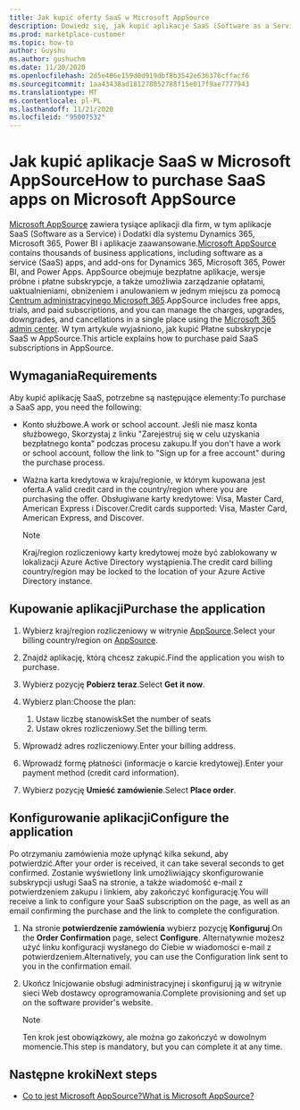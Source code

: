 ```yaml
---
title: Jak kupić oferty SaaS w Microsoft AppSource
description: Dowiedz się, jak kupić aplikacje SaaS (Software as a Service) od partnerów firmy Microsoft na Microsoft AppSource.
ms.prod: marketplace-customer
ms.topic: how-to
author: Guyshu
ms.author: gushuchm
ms.date: 11/20/2020
ms.openlocfilehash: 2d5e406e159d0d919dbf8b3542e636376cffacf6
ms.sourcegitcommit: 1aa43438ad181278052788f15e017f9ae7777943
ms.translationtype: MT
ms.contentlocale: pl-PL
ms.lasthandoff: 11/21/2020
ms.locfileid: "95007532"
---
```

# <a name="how-to-purchase-saas-apps-on-microsoft-appsource"></a><span data-ttu-id="7f456-103">Jak kupić aplikacje SaaS w Microsoft AppSource</span><span class="sxs-lookup"><span data-stu-id="7f456-103">How to purchase SaaS apps on Microsoft AppSource</span></span>

<span data-ttu-id="7f456-104">[Microsoft AppSource](https://appsource.microsoft.com/) zawiera tysiące aplikacji dla firm, w tym aplikacje SaaS (Software as a Service) i Dodatki dla systemu Dynamics 365, Microsoft 365, Power BI i aplikacje zaawansowane.</span><span class="sxs-lookup"><span data-stu-id="7f456-104">[Microsoft AppSource](https://appsource.microsoft.com/) contains thousands of business applications, including software as a service (SaaS) apps, and add-ons for Dynamics 365, Microsoft 365, Power BI, and Power Apps.</span></span> <span data-ttu-id="7f456-105">AppSource obejmuje bezpłatne aplikacje, wersje próbne i płatne subskrypcje, a także umożliwia zarządzanie opłatami, uaktualnieniami, obniżeniem i anulowaniem w jednym miejscu za pomocą [Centrum administracyjnego Microsoft 365](/microsoft-365/admin/admin-overview/about-the-admin-center).</span><span class="sxs-lookup"><span data-stu-id="7f456-105">AppSource includes free apps, trials, and paid subscriptions, and you can manage the charges, upgrades, downgrades, and cancellations in a single place using the [Microsoft 365 admin center](/microsoft-365/admin/admin-overview/about-the-admin-center).</span></span> <span data-ttu-id="7f456-106">W tym artykule wyjaśniono, jak kupić Płatne subskrypcje SaaS w AppSource.</span><span class="sxs-lookup"><span data-stu-id="7f456-106">This article explains how to purchase paid SaaS subscriptions in AppSource.</span></span>

## <a name="requirements"></a><span data-ttu-id="7f456-107">Wymagania</span><span class="sxs-lookup"><span data-stu-id="7f456-107">Requirements</span></span>

<span data-ttu-id="7f456-108">Aby kupić aplikację SaaS, potrzebne są następujące elementy:</span><span class="sxs-lookup"><span data-stu-id="7f456-108">To purchase a SaaS app, you need the following:</span></span>

- <span data-ttu-id="7f456-109">Konto służbowe.</span><span class="sxs-lookup"><span data-stu-id="7f456-109">A work or school account.</span></span> <span data-ttu-id="7f456-110">Jeśli nie masz konta służbowego, Skorzystaj z linku "Zarejestruj się w celu uzyskania bezpłatnego konta" podczas procesu zakupu.</span><span class="sxs-lookup"><span data-stu-id="7f456-110">If you don't have a work or school account, follow the link to "Sign up for a free account" during the purchase process.</span></span>

- <span data-ttu-id="7f456-111">Ważna karta kredytowa w kraju/regionie, w którym kupowana jest oferta.</span><span class="sxs-lookup"><span data-stu-id="7f456-111">A valid credit card in the country/region where you are purchasing the offer.</span></span> <span data-ttu-id="7f456-112">Obsługiwane karty kredytowe: Visa, Master Card, American Express i Discover.</span><span class="sxs-lookup"><span data-stu-id="7f456-112">Credit cards supported: Visa, Master Card, American Express, and Discover.</span></span>

    > [!Note]
    > <span data-ttu-id="7f456-113">Kraj/region rozliczeniowy karty kredytowej może być zablokowany w lokalizacji Azure Active Directory wystąpienia.</span><span class="sxs-lookup"><span data-stu-id="7f456-113">The credit card billing country/region may be locked to the location of your Azure Active Directory instance.</span></span>

## <a name="purchase-the-application"></a><span data-ttu-id="7f456-114">Kupowanie aplikacji</span><span class="sxs-lookup"><span data-stu-id="7f456-114">Purchase the application</span></span>

1. <span data-ttu-id="7f456-115">Wybierz kraj/region rozliczeniowy w witrynie [AppSource](https://appsource.microsoft.com/).</span><span class="sxs-lookup"><span data-stu-id="7f456-115">Select your billing country/region on [AppSource](https://appsource.microsoft.com/).</span></span>
1. <span data-ttu-id="7f456-116">Znajdź aplikację, którą chcesz zakupić.</span><span class="sxs-lookup"><span data-stu-id="7f456-116">Find the application you wish to purchase.</span></span>
1. <span data-ttu-id="7f456-117">Wybierz pozycję **Pobierz teraz**.</span><span class="sxs-lookup"><span data-stu-id="7f456-117">Select **Get it now**.</span></span>
1. <span data-ttu-id="7f456-118">Wybierz plan:</span><span class="sxs-lookup"><span data-stu-id="7f456-118">Choose the plan:</span></span>

    1. <span data-ttu-id="7f456-119">Ustaw liczbę stanowisk</span><span class="sxs-lookup"><span data-stu-id="7f456-119">Set the number of seats</span></span>
    1. <span data-ttu-id="7f456-120">Ustaw okres rozliczeniowy.</span><span class="sxs-lookup"><span data-stu-id="7f456-120">Set the billing term.</span></span>
    
1. <span data-ttu-id="7f456-121">Wprowadź adres rozliczeniowy.</span><span class="sxs-lookup"><span data-stu-id="7f456-121">Enter your billing address.</span></span>
1. <span data-ttu-id="7f456-122">Wprowadź formę płatności (informacje o karcie kredytowej).</span><span class="sxs-lookup"><span data-stu-id="7f456-122">Enter your payment method (credit card information).</span></span>    
1. <span data-ttu-id="7f456-123">Wybierz pozycję **Umieść zamówienie**.</span><span class="sxs-lookup"><span data-stu-id="7f456-123">Select **Place order**.</span></span>

## <a name="configure-the-application"></a><span data-ttu-id="7f456-124">Konfigurowanie aplikacji</span><span class="sxs-lookup"><span data-stu-id="7f456-124">Configure the application</span></span>

<span data-ttu-id="7f456-125">Po otrzymaniu zamówienia może upłynąć kilka sekund, aby potwierdzić.</span><span class="sxs-lookup"><span data-stu-id="7f456-125">After your order is received, it can take several seconds to get confirmed.</span></span> <span data-ttu-id="7f456-126">Zostanie wyświetlony link umożliwiający skonfigurowanie subskrypcji usługi SaaS na stronie, a także wiadomość e-mail z potwierdzeniem zakupu i linkiem, aby zakończyć konfigurację.</span><span class="sxs-lookup"><span data-stu-id="7f456-126">You will receive a link to configure your SaaS subscription on the page, as well as an email confirming the purchase and the link to complete the configuration.</span></span>

1. <span data-ttu-id="7f456-127">Na stronie **potwierdzenie zamówienia** wybierz pozycję **Konfiguruj**.</span><span class="sxs-lookup"><span data-stu-id="7f456-127">On the **Order Confirmation** page, select **Configure**.</span></span> <span data-ttu-id="7f456-128">Alternatywnie możesz użyć linku konfiguracji wysłanego do Ciebie w wiadomości e-mail z potwierdzeniem.</span><span class="sxs-lookup"><span data-stu-id="7f456-128">Alternatively, you can use the Configuration link sent to you in the confirmation email.</span></span>
1. <span data-ttu-id="7f456-129">Ukończ Inicjowanie obsługi administracyjnej i skonfiguruj ją w witrynie sieci Web dostawcy oprogramowania.</span><span class="sxs-lookup"><span data-stu-id="7f456-129">Complete provisioning and set up on the software provider's website.</span></span>

    > [!Note]
    > <span data-ttu-id="7f456-130">Ten krok jest obowiązkowy, ale można go zakończyć w dowolnym momencie.</span><span class="sxs-lookup"><span data-stu-id="7f456-130">This step is mandatory, but you can complete it at any time.</span></span>

## <a name="next-steps"></a><span data-ttu-id="7f456-131">Następne kroki</span><span class="sxs-lookup"><span data-stu-id="7f456-131">Next steps</span></span>

- [<span data-ttu-id="7f456-132">Co to jest Microsoft AppSource?</span><span class="sxs-lookup"><span data-stu-id="7f456-132">What is Microsoft AppSource?</span></span>](appsource-overview.md)
